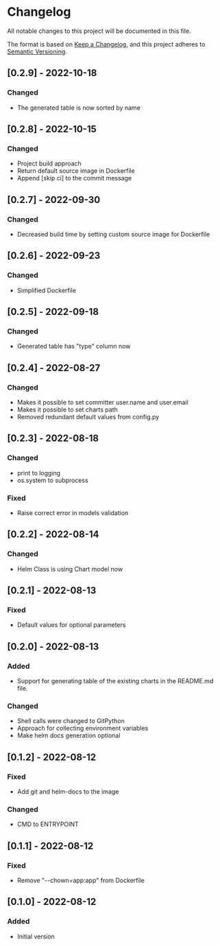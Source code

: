 # Changelog
All notable changes to this project will be documented in this file.

The format is based on [Keep a Changelog](https://keepachangelog.com/en/1.0.0/),
and this project adheres to [Semantic Versioning](https://semver.org/spec/v2.0.0.html).

## [0.2.9] - 2022-10-18
### Changed
- The generated table is now sorted by name

## [0.2.8] - 2022-10-15
### Changed
- Project build approach
- Return default source image in Dockerfile
- Append [skip ci] to the commit message

## [0.2.7] - 2022-09-30
### Changed
- Decreased build time by setting custom source image for Dockerfile

## [0.2.6] - 2022-09-23
### Changed
- Simplified Dockerfile

## [0.2.5] - 2022-09-18
### Changed
- Generated table has "type" column now

## [0.2.4] - 2022-08-27
### Changed
- Makes it possible to set committer user.name and user.email
- Makes it possible to set charts path
- Removed redundant default values from config.py

## [0.2.3] - 2022-08-18
### Changed
- print to logging
- os.system to subprocess

### Fixed
- Raise correct error in models validation

## [0.2.2] - 2022-08-14
### Changed
- Helm Class is using Chart model now

## [0.2.1] - 2022-08-13
### Fixed
- Default values for optional parameters

## [0.2.0] - 2022-08-13
### Added
- Support for generating table of the existing charts in the README.md file.
### Changed
- Shell calls were changed to GitPython
- Approach for collecting environment variables
- Make helm docs generation optional

## [0.1.2] - 2022-08-12
### Fixed
- Add git and helm-docs to the image
### Changed
- CMD to ENTRYPOINT

## [0.1.1] - 2022-08-12
### Fixed
- Remove "--chown=app:app" from Dockerfile

## [0.1.0] - 2022-08-12
### Added
- Initial version
